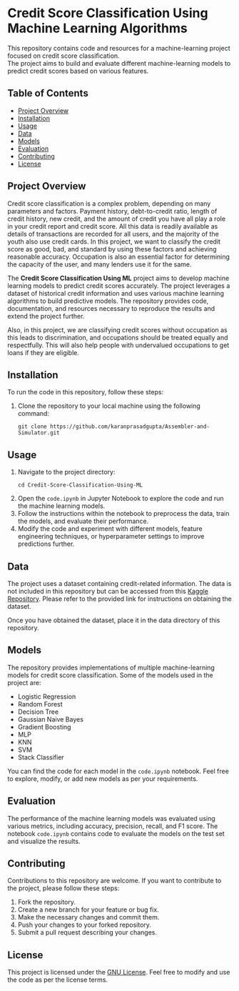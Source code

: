 # Credit Score Classification Using Machine Learning Algorithms

This repository contains code and resources for a machine-learning project focused on credit score classification.<br> 
The project aims to build and evaluate different machine-learning models to predict credit scores based on various features.



## Table of Contents
- [Project Overview](#project-overview)
- [Installation](#installation)
- [Usage](#usage)
- [Data](#data)
- [Models](#models)
- [Evaluation](#evaluation)
- [Contributing](#contributing)
- [License](#license)

## Project Overview
Credit score classification is a complex problem, depending on many parameters and factors. Payment history, debt-to-credit ratio, length of credit history, new credit, and the amount of credit you have all play a role in your credit report and credit score. All this data is readily available as details of transactions are recorded for all users, and the majority of the youth also use credit cards. In this project, we want to classify the credit score as good, bad, and standard by using these factors and achieving reasonable accuracy. Occupation is also an essential factor for determining the capacity of the user, and many lenders use it for the same.<br>

The **Credit Score Classification Using ML** project aims to develop machine learning models to predict credit scores accurately. The project leverages a dataset of historical credit information and uses various machine learning algorithms to build predictive models. The repository provides code, documentation, and resources necessary to reproduce the results and extend the project further.<br>

Also, in this project, we are classifying credit scores without occupation as this leads to discrimination, and occupations should be treated equally and respectfully. This will also help people with undervalued occupations to get loans if they are eligible.

## Installation
To run the code in this repository, follow these steps:
1. Clone the repository to your local machine using the following command:
   ```shell
   git clone https://github.com/karanprasadgupta/Assembler-and-Simulator.git
   ```
   
## Usage
1. Navigate to the project directory:
   ```shell
   cd Credit-Score-Classification-Using-ML
    ```
2. Open the `code.ipynb` in Jupyter Notebook to explore the code and run the machine learning models.
3. Follow the instructions within the notebook to preprocess the data, train the models, and evaluate their performance.
3. Modify the code and experiment with different models, feature engineering techniques, or hyperparameter settings to improve predictions further.

## Data
The project uses a dataset containing credit-related information. The data is not included in this repository but can be accessed from this [Kaggle Repository](https://www.kaggle.com/datasets/parisrohan/credit-score-classification?resource=download&select=train.csv). Please refer to the provided link for instructions on obtaining the dataset.

Once you have obtained the dataset, place it in the data directory of this repository.

## Models
The repository provides implementations of multiple machine-learning models for credit score classification. Some of the models used in the project are:

* Logistic Regression
* Random Forest
* Decision Tree
* Gaussian Naive Bayes
* Gradient Boosting
* MLP
* KNN
* SVM
* Stack Classifier 
  
You can find the code for each model in the `code.ipynb` notebook. Feel free to explore, modify, or add new models as per your requirements.

## Evaluation
The performance of the machine learning models was evaluated using various metrics, including accuracy, precision, recall, and F1 score. The notebook `code.ipynb` contains code to evaluate the models on the test set and visualize the results.

## Contributing
Contributions to this repository are welcome. If you want to contribute to the project, please follow these steps:

1. Fork the repository.
2. Create a new branch for your feature or bug fix.
3. Make the necessary changes and commit them.
4. Push your changes to your forked repository.
5. Submit a pull request describing your changes.

## License
This project is licensed under the [GNU License](./LICENSE). Feel free to modify and use the code as per the license terms.

